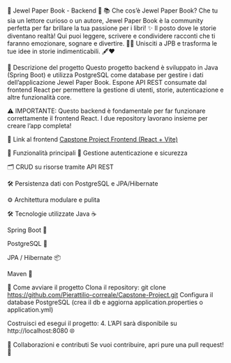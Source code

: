 🌟 Jewel Paper Book - Backend 🚀
📚 Che cos’è Jewel Paper Book?
Che tu sia un lettore curioso o un autore, Jewel Paper Book è la community perfetta per far brillare la tua passione per i libri! ✨
Il posto dove le storie diventano realtà! Qui puoi leggere, scrivere e condividere racconti che ti faranno emozionare, sognare e divertire. 📖💫
Unisciti a JPB e trasforma le tue idee in storie indimenticabili. 🖋️❤️

📌 Descrizione del progetto
Questo progetto backend è sviluppato in Java (Spring Boot) e utilizza PostgreSQL come database per gestire i dati dell’applicazione Jewel Paper Book.
Espone API REST consumate dal frontend React per permettere la gestione di utenti, storie, autenticazione e altre funzionalità core.

⚠️ IMPORTANTE: Questo backend è fondamentale per far funzionare correttamente il frontend React. I due repository lavorano insieme per creare l’app completa!

🔗 Link al frontend
[Capstone Project Frontend (React + Vite)](https://github.com/Pierattilio-correale/Capstone-Project-Frontend)

🚀 Funzionalità principali
🔐 Gestione autenticazione e sicurezza

🗂️ CRUD su risorse tramite API REST

🛠️ Persistenza dati con PostgreSQL e JPA/Hibernate

⚙️ Architettura modulare e pulita

🛠️ Tecnologie utilizzate
Java ☕

Spring Boot 🌱

PostgreSQL 🐘

JPA / Hibernate 📦

Maven 🔧

🚀 Come avviare il progetto
Clona il repository:
git clone https://github.com/Pierattilio-correale/Capstone-Project.git
Configura il database PostgreSQL (crea il db e aggiorna application.properties o application.yml)

Costruisci ed esegui il progetto:
4. L’API sarà disponibile su http://localhost:8080 🌐

🤝 Collaborazioni e contributi
Se vuoi contribuire, apri pure una pull request! 🙌

